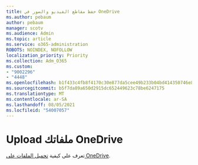 ```yaml
---
title: حفظ مقاطع الفيديو والصور في OneDrive
ms.author: pebaum
author: pebaum
manager: scotv
ms.audience: Admin
ms.topic: article
ms.service: o365-administration
ROBOTS: NOINDEX, NOFOLLOW
localization_priority: Priority
ms.collection: Adm_O365
ms.custom:
- "9002296"
- "4448"
ms.openlocfilehash: b1f433c4fb8f4170c30e877da5cee49b233b04bd414350746e814f592c15b2ee
ms.sourcegitcommit: b5f7da89a650d2915dc652449623c78be6247175
ms.translationtype: MT
ms.contentlocale: ar-SA
ms.lasthandoff: 08/05/2021
ms.locfileid: "54007057"
---
```

# <a name="upload-your-files-to-onedrive"></a>Upload ملفاتك OneDrive

تعرف على كيفية [تحميل الملفات على OneDrive](https://support.office.com/article/upload-and-save-files-and-folders-to-onedrive-a5710114-6aeb-4bf5-a336-dffa7cc0b77a).
